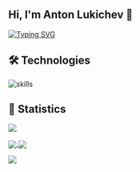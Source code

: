 ## Hi, I'm Anton Lukichev 👋

[![Typing SVG](https://readme-typing-svg.herokuapp.com?color=333333&lines=Full+Stack+Developer;TeamLead+in+SberMarket)](https://git.io/typing-svg)

## :hammer_and_wrench: Technologies

![skills](https://skillicons.dev/icons?i=html,css,sass,js,ts,nodejs,react,vue,mongodb,postgresql,redis,py,django,docker,kubernetes,md,git,figma,nginx,vscode&theme=light)

## 📝 Statistics

![](https://komarev.com/ghpvc/?username=AntonLukichev&color=brightgreen&flat=flat)

<a href="https://github.com/AntonLukichev">
  <img align="center" src="https://github-readme-stats.vercel.app/api?username=AntonLukichev&count_private=true&show_icons=true&theme=dracula" />
</a>
<a href="https://github.com/AntonLukichev">
  <img align="center" src="https://github-readme-stats.vercel.app/api/top-langs/?username=AntonLukichev&hide=php&theme=dracula&langs_count=3" />
</a>

<!--
![AntonLukichev's GitHub stats](https://github-readme-stats.vercel.app/api?username=AntonLukichev&count_private=true&show_icons=true&theme=dracula)

![Top Langs](https://github-readme-stats.vercel.app/api/top-langs/?username=AntonLukichev&hide=php&layout=compact&theme=dracula)
-->
<!--
**AntonLukichev/AntonLukichev** is a ✨ _special_ ✨ repository because its `README.md` (this file) appears on your GitHub profile.

Here are some ideas to get you started:

- 🔭 I’m currently working on ...
- 🌱 I’m currently learning ...
- 👯 I’m looking to collaborate on ...
- 🤔 I’m looking for help with ...
- 💬 Ask me about ...
- 📫 How to reach me: ...
- 😄 Pronouns: ...
- ⚡ Fun fact: ...
-->

![](https://hit.yhype.me/github/profile?user_id=4905918)

